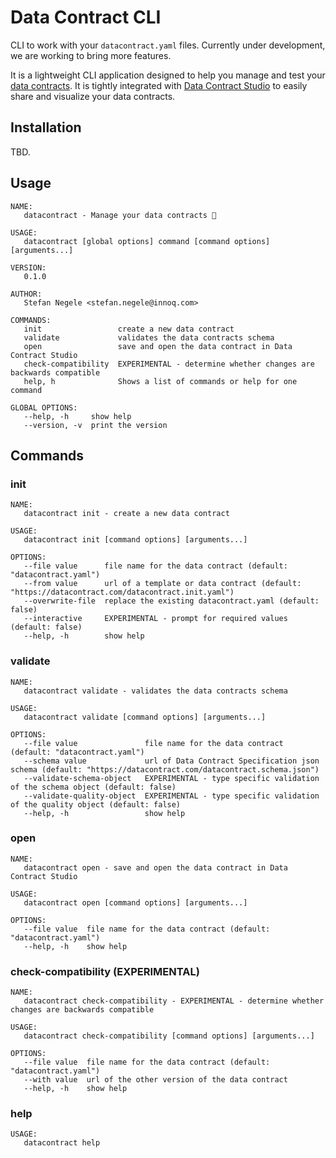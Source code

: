 # Data Contract CLI

CLI to work with your `datacontract.yaml` files. Currently under development, we are working to bring more features.

It is a lightweight CLI application designed to help you manage and test your [data contracts](https://datacontract.com/).
It is tightly integrated with [Data Contract Studio](https://studio.datacontract.com/) to easily share and visualize your data contracts. 

## Installation

TBD.

## Usage

```
NAME:
   datacontract - Manage your data contracts 📄

USAGE:
   datacontract [global options] command [command options] [arguments...]

VERSION:
   0.1.0

AUTHOR:
   Stefan Negele <stefan.negele@innoq.com>

COMMANDS:
   init                 create a new data contract
   validate             validates the data contracts schema
   open                 save and open the data contract in Data Contract Studio
   check-compatibility  EXPERIMENTAL - determine whether changes are backwards compatible
   help, h              Shows a list of commands or help for one command

GLOBAL OPTIONS:
   --help, -h     show help
   --version, -v  print the version
```

## Commands

### init 
```
NAME:
   datacontract init - create a new data contract

USAGE:
   datacontract init [command options] [arguments...]

OPTIONS:
   --file value      file name for the data contract (default: "datacontract.yaml")
   --from value      url of a template or data contract (default: "https://datacontract.com/datacontract.init.yaml")
   --overwrite-file  replace the existing datacontract.yaml (default: false)
   --interactive     EXPERIMENTAL - prompt for required values (default: false)
   --help, -h        show help
```

### validate
```
NAME:
   datacontract validate - validates the data contracts schema

USAGE:
   datacontract validate [command options] [arguments...]

OPTIONS:
   --file value               file name for the data contract (default: "datacontract.yaml")
   --schema value             url of Data Contract Specification json schema (default: "https://datacontract.com/datacontract.schema.json")
   --validate-schema-object   EXPERIMENTAL - type specific validation of the schema object (default: false)
   --validate-quality-object  EXPERIMENTAL - type specific validation of the quality object (default: false)
   --help, -h                 show help
```

### open
```
NAME:
   datacontract open - save and open the data contract in Data Contract Studio

USAGE:
   datacontract open [command options] [arguments...]

OPTIONS:
   --file value  file name for the data contract (default: "datacontract.yaml")
   --help, -h    show help
```


### check-compatibility (EXPERIMENTAL)
```
NAME:
   datacontract check-compatibility - EXPERIMENTAL - determine whether changes are backwards compatible

USAGE:
   datacontract check-compatibility [command options] [arguments...]

OPTIONS:
   --file value  file name for the data contract (default: "datacontract.yaml")
   --with value  url of the other version of the data contract
   --help, -h    show help
```

### help
```
USAGE:
   datacontract help
```
